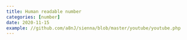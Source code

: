 ```yaml
---
title: Human readable number
categories: [number]
date: 2020-11-15
example: //github.com/a8nJ/sienna/blob/master/youtube/youtube.php
---
```

